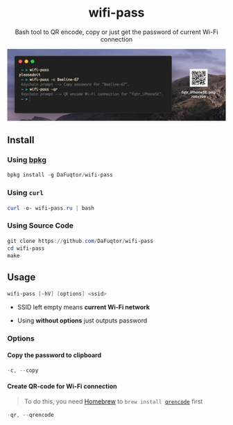 <h1 align="center">wifi-pass</h1>
<p align="center">Bash tool to QR encode, copy or just get the password of current Wi-Fi connection</p>

![Preview](preview.png)

## Install

### Using [bpkg](https://github.com/bpkg/bpkg)

```powershell
bpkg install -g DaFuqtor/wifi-pass
```

### Using `curl`

```powershell
curl -o- wifi-pass.ru | bash
```

### Using Source Code

```powershell
git clone https://github.com/DaFuqtor/wifi-pass
cd wifi-pass
make
```

## Usage

```powershell
wifi-pass [-hV] [options] <ssid>
```

- SSID left empty means **current Wi-Fi network**

- Using **without options** just outputs password

### Options

#### Copy the password to clipboard

```powershell
-c, --copy
```

#### Create QR-code for Wi-Fi connection
> To do this, you need [Homebrew](https://brew.sh/) to `brew install `[`qrencode`](https://fukuchi.org/works/qrencode/index.html.en) first

```powershell
-qr, --qrencode
```
